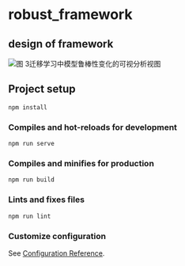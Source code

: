 # robust_framework

## design of framework

![图 3迁移学习中模型鲁棒性变化的可视分析视图](https://github.com/JingYAN1018/Robust_Framework/assets/33095615/794058c9-ebb5-4e83-9cff-fdda098965e7)


## Project setup
```
npm install
```

### Compiles and hot-reloads for development
```
npm run serve
```

### Compiles and minifies for production
```
npm run build
```

### Lints and fixes files
```
npm run lint
```

### Customize configuration
See [Configuration Reference](https://cli.vuejs.org/config/).
